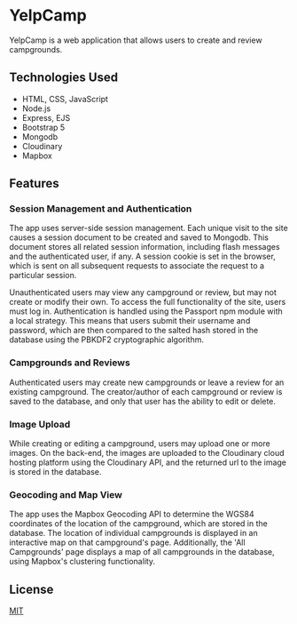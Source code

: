 # YelpCamp
YelpCamp is a web application that allows users to create and review campgrounds.

## Technologies Used
- HTML, CSS, JavaScript
- Node.js
- Express, EJS
- Bootstrap 5
- Mongodb
- Cloudinary
- Mapbox

## Features
### Session Management and Authentication
The app uses server-side session management. Each unique visit to the site causes a session document to be created and saved to Mongodb. This document stores all related session information, including flash messages and the authenticated user, if any. A session cookie is set in the browser, which is sent on all subsequent requests to associate the request to a particular session.

Unauthenticated users may view any campground or review, but may not create or modify their own. To access the full functionality of the site, users must log in. Authentication is handled using the Passport npm module with a local strategy. This means that users submit their username and password, which are then compared to the salted hash stored in the database using the PBKDF2 cryptographic algorithm.

### Campgrounds and Reviews
Authenticated users may create new campgrounds or leave a review for an existing campground. The creator/author of each campground or review is saved to the database, and only that user has the ability to edit or delete.

### Image Upload
While creating or editing a campground, users may upload one or more images. On the back-end, the images are uploaded to the Cloudinary cloud hosting platform using the Cloudinary API, and the returned url to the image is stored in the database.

### Geocoding and Map View
The app uses the Mapbox Geocoding API to determine the WGS84 coordinates of the location of the campground, which are stored in the database. The location of individual campgrounds is displayed in an interactive map on that campground's page. Additionally, the 'All Campgrounds' page displays a map of all campgrounds in the database, using Mapbox's clustering functionality.

## License
[MIT](https://choosealicense.com/licenses/mit/)
